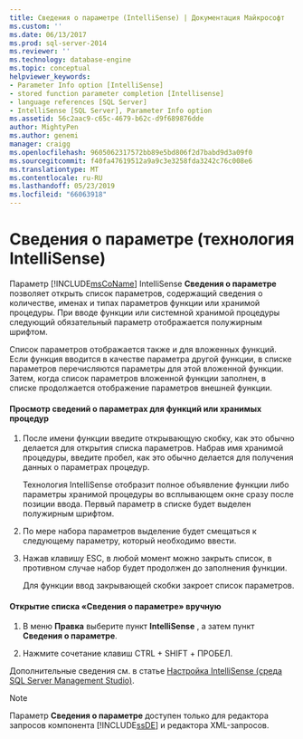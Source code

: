 ```yaml
---
title: Сведения о параметре (IntelliSense) | Документация Майкрософт
ms.custom: ''
ms.date: 06/13/2017
ms.prod: sql-server-2014
ms.reviewer: ''
ms.technology: database-engine
ms.topic: conceptual
helpviewer_keywords:
- Parameter Info option [IntelliSense]
- stored function parameter completion [Intellisense]
- language references [SQL Server]
- IntelliSense [SQL Server], Parameter Info option
ms.assetid: 56c2aac9-c65c-4679-b62c-d9f689876dde
author: MightyPen
ms.author: genemi
manager: craigg
ms.openlocfilehash: 9605062317572bb89e5bd806f2d7babd9d3a09f0
ms.sourcegitcommit: f40fa47619512a9a9c3e3258fda3242c76c008e6
ms.translationtype: MT
ms.contentlocale: ru-RU
ms.lasthandoff: 05/23/2019
ms.locfileid: "66063918"
---
```

# <a name="parameter-info-intellisense"></a>Сведения о параметре (технология IntelliSense)
  Параметр [!INCLUDE[msCoName](../../includes/msconame-md.md)] IntelliSense **Сведения о параметре** позволяет открыть список параметров, содержащий сведения о количестве, именах и типах параметров функции или хранимой процедуры. При вводе функции или системной хранимой процедуры следующий обязательный параметр отображается полужирным шрифтом.  
  
 Список параметров отображается также и для вложенных функций. Если функция вводится в качестве параметра другой функции, в списке параметров перечисляются параметры для этой вложенной функции. Затем, когда список параметров вложенной функции заполнен, в списке продолжается отображение параметров внешней функции.  
  
#### <a name="to-view-parameter-info-for-functions-or-stored-procedures"></a>Просмотр сведений о параметрах для функций или хранимых процедур  
  
1.  После имени функции введите открывающую скобку, как это обычно делается для открытия списка параметров. Набрав имя хранимой процедуры, введите пробел, как это обычно делается для получения данных о параметрах процедур.  
  
     Технология IntelliSense отобразит полное объявление функции либо параметры хранимой процедуры во всплывающем окне сразу после позиции ввода. Первый параметр в списке будет выделен полужирным шрифтом.  
  
2.  По мере набора параметров выделение будет смещаться к следующему параметру, который необходимо ввести.  
  
3.  Нажав клавишу ESC, в любой момент можно закрыть список, в противном случае набор будет продолжен до заполнения функции.  
  
     Для функции ввод закрывающей скобки закроет список параметров.  
  
#### <a name="to-manually-start-parameter-info"></a>Открытие списка «Сведения о параметре» вручную  
  
1.  В меню **Правка** выберите пункт **IntelliSense** , а затем пункт **Сведения о параметре**.  
  
2.  Нажмите сочетание клавиш CTRL + SHIFT + ПРОБЕЛ.  
  
 Дополнительные сведения см. в статье [Настройка IntelliSense (среда SQL Server Management Studio)](configure-intellisense-sql-server-management-studio.md).  
  
> [!NOTE]  
>  Параметр **Сведения о параметре** доступен только для редактора запросов компонента [!INCLUDE[ssDE](../../includes/ssde-md.md)] и редактора XML-запросов.  
  
  
